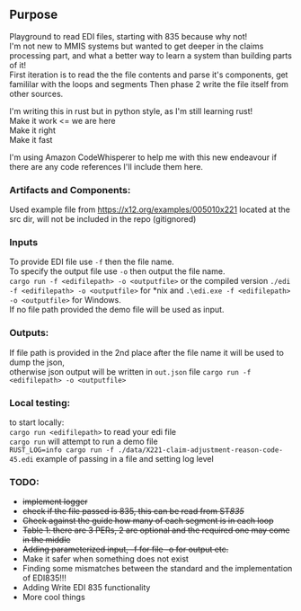## Purpose
Playground to read EDI files, starting with 835 because why not!   
I'm not new to MMIS systems but wanted to get deeper in the claims processing part, and what a better way to learn a system than building parts of it!   
First iteration is to read the the file contents and parse it's components, get famililar with the loops and segments Then phase 2 write the file itself from other sources.

I'm writing this in rust but in python style, as I'm still learning rust!   
Make it work <= we are here   
Make it right   
Make it fast   

I'm using Amazon CodeWhisperer to help me with this new endeavour if there are any code references I'll include them here.

### Artifacts and Components:
Used example file from https://x12.org/examples/005010x221 located at the src dir, will not be included in the repo (gitignored)

### Inputs   
To provide EDI file use `-f` then the file name.   
To specify the output file use `-o` then output the file name.     
`cargo run -f <edifilepath> -o <outputfile>` or the compiled version `./edi -f <edifilepath> -o <outputfile>` for *nix and `.\edi.exe -f <edifilepath> -o <outputfile>` for Windows.   
If no file path provided the demo file will be used as input.

### Outputs:   
If file path is provided in the 2nd place after the file name it will be used to dump the json,     
otherwise json output will be written in `out.json` file
`cargo run -f <edifilepath> -o <outputfile>`

### Local testing:
to start locally:    
`cargo run <edifilepath>` to read your edi file    
`cargo run` will attempt to run a demo file   
`RUST_LOG=info cargo run -f ./data/X221-claim-adjustment-reason-code-45.edi` example of passing in a file and setting log level   


### TODO:
* ~~implement logger~~
* ~~check if the file passed is 835, this can be read from ST*835*~~
* ~~Check against the guide how many of each segment is in each loop~~
* ~~Table 1: there are 3 PERs, 2 are optional and the required one may come in the middle~~
* ~~Adding parameterized input, -f for file -o for output etc.~~
* Make it safer when something does not exist
* Finding some mismatches between the standard and the implementation of EDI835!!!
* Adding Write EDI 835 functionality
* More cool things